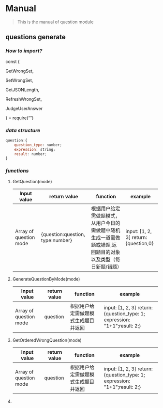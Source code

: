 # Manual

> This is the manual of question module

## questions generate

### *How to import?*

const {

 GetWrongSet,

 SetWrongSet,

 GetJSONLength,

 RefreshWrongSet,

 JudgeUserAnswer

} = require(“<file path of answerhandler.js>”)

### *data structure*

```js
question:{
    question_type: number;
    expression: string;
    result: number;
}
```

### *functions*

1. GetQuestion(mode)

   | Input value            | return value                     | function                                                     | example                               |
   | ---------------------- | -------------------------------- | ------------------------------------------------------------ | ------------------------------------- |
   | Array of question mode | {question:question, type:number} | 根据用户给定需做题模式，从用户今日的需做题中随机生成一道需做题或错题,返回题目的对象以及类型（每日新题/错题） | input: [1, 2, 3]  return:{question,0} |

2. GenerateQuestionByMode(mode)

   | Input value            | return value | function                             | example                                                      |
   | ---------------------- | ------------ | ------------------------------------ | ------------------------------------------------------------ |
   | Array of question mode | question     | 根据用户给定需做题模式生成题目并返回 | input: [1, 2, 3]  return:{question_type: 1; expression: "1+1";result: 2;} |

3. GetOrderedWrongQuestion(mode)

   | Input value            | return value | function                             | example                                                      |
   | ---------------------- | ------------ | ------------------------------------ | ------------------------------------------------------------ |
   | Array of question mode | question     | 根据用户给定需做题模式生成题目并返回 | input: [1, 2, 3]  return:{question_type: 1; expression: "1+1";result: 2;} |

4. 

